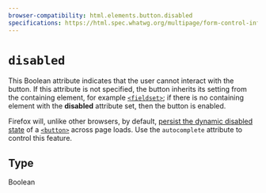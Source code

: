 ```yaml
---
browser-compatibility: html.elements.button.disabled
specifications: https://html.spec.whatwg.org/multipage/form-control-infrastructure.html#attr-fe-disabled
---
```


# `disabled`

This Boolean attribute indicates that the user cannot interact with
the button. If this attribute is not specified, the button inherits
its setting from the containing element, for example
[`<fieldset>`](/en-US/docs/Web/HTML/Element/fieldset);
if there is no containing element with the **disabled** attribute
set, then the button is enabled.

Firefox will, unlike other browsers, by default, [persist the
dynamic disabled
state](https://stackoverflow.com/questions/5985839/bug-with-firefox-disabled-attribute-of-input-not-resetting-when-refreshing)
of a
[`<button>`](/en-US/docs/Web/HTML/Element/button)
across page loads. Use the `autocomplete` attribute to control this
feature.

## Type

Boolean
